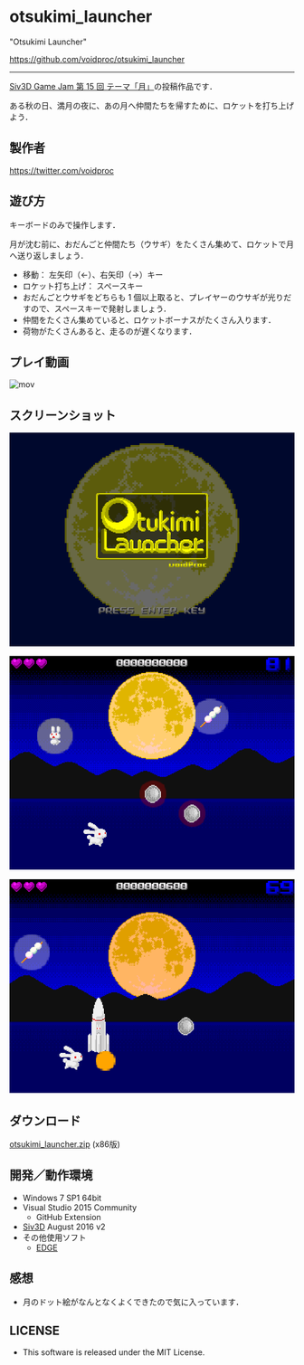 # otsukimi_launcher

"Otsukimi Launcher"

<https://github.com/voidproc/otsukimi_launcher>

----

[Siv3D Game Jam 第 15 回 テーマ「月」](http://siv3d-gamejam.hatenablog.com/entry/15)の投稿作品です．

ある秋の日、満月の夜に、あの月へ仲間たちを帰すために、ロケットを打ち上げよう．

## 製作者

<https://twitter.com/voidproc>

## 遊び方

キーボードのみで操作します．

月が沈む前に、おだんごと仲間たち（ウサギ）をたくさん集めて、ロケットで月へ送り返しましょう．

* 移動： 左矢印（←）、右矢印（→）キー
* ロケット打ち上げ： スペースキー
* おだんごとウサギをどちらも 1 個以上取ると、プレイヤーのウサギが光りだすので、スペースキーで発射しましょう．
* 仲間をたくさん集めていると、ロケットボーナスがたくさん入ります．
* 荷物がたくさんあると、走るのが遅くなります．

## プレイ動画

![mov](https://youtu.be/avHcjfwyEEk)

## スクリーンショット

![ss1](ss1.png)

![ss2](ss2.png)

![ss3](ss3.png)

## ダウンロード

[otsukimi_launcher.zip](https://github.com/voidproc/otsukimi_launcher/releases/download/v1.0/otsukimi_launcher.zip) (x86版)

## 開発／動作環境

* Windows 7 SP1 64bit
* Visual Studio 2015 Community
	* GitHub Extension
* [Siv3D](http://play-siv3d.hateblo.jp/) August 2016 v2
* その他使用ソフト
	* [EDGE](http://takabosoft.com/edge)

## 感想

* 月のドット絵がなんとなくよくできたので気に入っています．

## LICENSE

* This software is released under the MIT License.
